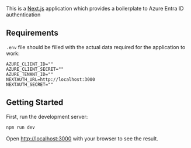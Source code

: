 This is a [Next.js](https://nextjs.org/) application which provides a boilerplate to Azure Entra ID authentication

## Requirements

`.env` file should be filled with the actual data required for the application to work:

```
AZURE_CLIENT_ID=""
AZURE_CLIENT_SECRET=""
AZURE_TENANT_ID=""
NEXTAUTH_URL=http://localhost:3000
NEXTAUTH_SECRET=""
```

## Getting Started

First, run the development server:

```bash
npm run dev
```

Open [http://localhost:3000](http://localhost:3000) with your browser to see the result.